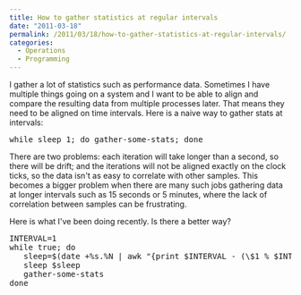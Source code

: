 ```yaml
---
title: How to gather statistics at regular intervals
date: "2011-03-18"
permalink: /2011/03/18/how-to-gather-statistics-at-regular-intervals/
categories:
  - Operations
  - Programming
---
```

I gather a lot of statistics such as performance data. Sometimes I have multiple things going on a system and I want to be able to align and compare the resulting data from multiple processes later. That means they need to be aligned on time intervals. Here is a naive way to gather stats at intervals:

<pre>while sleep 1; do gather-some-stats; done
</pre>

There are two problems: each iteration will take longer than a second, so there will be drift; and the iterations will not be aligned exactly on the clock ticks, so the data isn't as easy to correlate with other samples. This becomes a bigger problem when there are many such jobs gathering data at longer intervals such as 15 seconds or 5 minutes, where the lack of correlation between samples can be frustrating.

Here is what I've been doing recently. Is there a better way?

<pre>INTERVAL=1
while true; do
   sleep=$(date +%s.%N | awk "{print $INTERVAL - (\$1 % $INTERVAL)}")
   sleep $sleep
   gather-some-stats
done
</pre>
